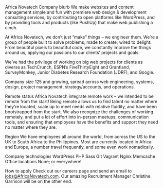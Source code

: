 Africa Novatech
Company blurb
We make websites and content management simple and fun with premiere web design & development consulting services, by contributing to open platforms like WordPress, and by providing tools and products (like PushUp) that make web publishing a cinch.

At Africa Novatech, we don’t just “make” things – we engineer them. We’re a group of people built to solve problems; made to create; wired to delight. From beautiful pixels to beautiful code, we constantly improve the things around us, applying our passions to our clients’ projects and goals.

We’ve had the privilege of working on big web projects for clients as diverse as TechCrunch, ESPN’s FiveThirtyEight and Grantland, SurveyMonkey, Junior Diabetes Research Foundation (JDRF), and Google.

Company size
125 and growing, spread across web engineering, systems, design, project management, strategy/accounts, and operations.

Remote status
Africa Novatech  integrate remote work – we intended to be remote from the start! Being remote allows us to find talent no matter where they're located, scale up to meet needs with relative fluidity, and have been bootstrapped from the start. We also recognize the challenges of working remotely, and put a lot of effort into in-person meetups, communication tools, and ensuring that employees have the benefits and support they need no matter where they are.

Region
We have employees all around the world, from across the US to the UK to South Africa to the Philippines. Most are currently located in Africa and Europe, a number travel frequently, and some even work nomadically.

Company technologies
WordPress
PHP
Sass
Git
Vagrant
Nginx
Memcache
Office locations
None; or everywhere!

How to apply
Check out our careers page and send an email to jobs@AfricaNovatech.com. Our amazing Recruitment Manager Christine Garrison will be on the other end.
